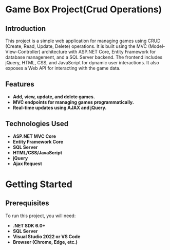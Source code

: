 # Game Box Project(Crud Operations)
## Introduction
This project is a simple web application for managing games using CRUD (Create, Read, Update, Delete) operations. It is built using the MVC (Model-View-Controller) architecture with ASP.NET Core, Entity Framework for database management, and a SQL Server backend. The frontend includes jQuery, HTML, CSS, and JavaScript for dynamic user interactions. It also exposes a Web API for interacting with the game data.

## Features
- **Add, view, update, and delete games.**
- **MVC endpoints for managing games programmatically.**
- **Real-time updates using AJAX and jQuery.**

## Technologies Used
- **ASP.NET MVC Core**
- **Entity Framework Core**
- **SQL Server**
- **HTML/CSS/JavaScript**
- **jQuery**
- **Ajax Request**
  
# Getting Started
## Prerequisites
To run this project, you will need:

- **.NET SDK 6.0+**
- **SQL Server**
- **Visual Studio 2022 or VS Code**
- **Browser (Chrome, Edge, etc.)**
